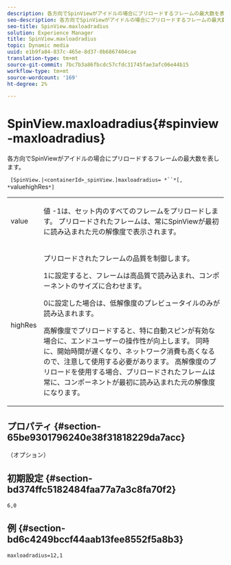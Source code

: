```yaml
---
description: 各方向でSpinViewがアイドルの場合にプリロードするフレームの最大数を表します。
seo-description: 各方向でSpinViewがアイドルの場合にプリロードするフレームの最大数を表します。
seo-title: SpinView.maxloadradius
solution: Experience Manager
title: SpinView.maxloadradius
topic: Dynamic media
uuid: e1b9fa84-837c-465e-8d37-0b6867404cae
translation-type: tm+mt
source-git-commit: 7bc7b3a86fbcdc57cfdc31745fae3afc06e44b15
workflow-type: tm+mt
source-wordcount: '169'
ht-degree: 2%

---
```



# SpinView.maxloadradius{#spinview-maxloadradius}

各方向でSpinViewがアイドルの場合にプリロードするフレームの最大数を表します。

` [SpinView.|<containerId>_spinView.]maxloadradius= *``*[, *`valuehighRes`*]`

<table id="table_06BEA037FA82467CAA88D1CA62AE972E"> 
 <tbody> 
  <tr> 
   <td colname="col1"> <p> <span class="codeph"><span class="varname"> value</span></span> </p> </td> 
   <td colname="col2"> <p> 値<span class="codeph"> -1</span>は、セット内のすべてのフレームをプリロードします。 プリロードされたフレームは、常にSpinViewが最初に読み込まれた元の解像度で表示されます。 </p> </td> 
  </tr> 
  <tr> 
   <td colname="col1"> <p><span class="codeph"><span class="varname"> highRes</span></span> </p> </td> 
   <td colname="col2"> <p> プリロードされたフレームの品質を制御します。 </p> <p><span class="codeph"> 1</span>に設定すると、フレームは高品質で読み込まれ、コンポーネントのサイズに合わせます。 </p> <p><span class="codeph"> 0</span>に設定した場合は、低解像度のプレビュータイルのみが読み込まれます。 </p> <p>高解像度でプリロードすると、特に自動スピンが有効な場合に、エンドユーザーの操作性が向上します。 同時に、開始時間が遅くなり、ネットワーク消費も高くなるので、注意して使用する必要があります。 高解像度のプリロードを使用する場合、プリロードされたフレームは常に、コンポーネントが最初に読み込まれた元の解像度になります。 </p> </td> 
  </tr> 
 </tbody> 
</table>

## プロパティ {#section-65be9301796240e38f31818229da7acc}

（オプション）

## 初期設定 {#section-bd374ffc5182484faa77a7a3c8fa70f2}

`6,0`

## 例 {#section-bd6c4249bccf44aab13fee8552f5a8b3}

`maxloadradius=12,1`
